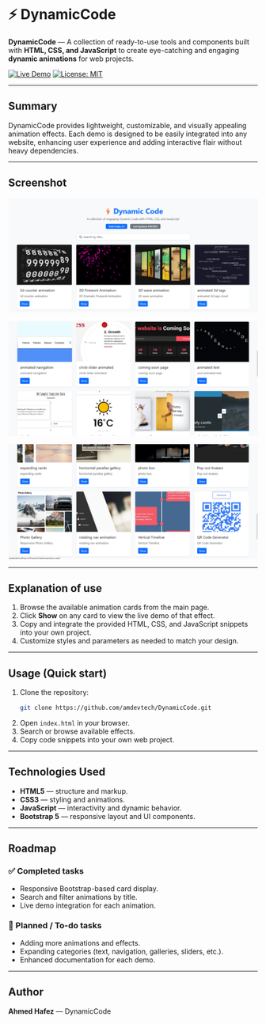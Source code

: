 # ⚡️ DynamicCode

**DynamicCode** — A collection of ready-to-use tools and components built with **HTML, CSS, and JavaScript** to create eye-catching and engaging **dynamic animations** for web projects.

[![Live Demo](https://img.shields.io/badge/Live%20Demo-Click%20Here-brightgreen)](https://amdevtech.github.io/DynamicCode/)
[![License: MIT](https://img.shields.io/badge/License-MIT-yellow.svg)](LICENSE)

---

## Summary

DynamicCode provides lightweight, customizable, and visually appealing animation effects. Each demo is designed to be easily integrated into any website, enhancing user experience and adding interactive flair without heavy dependencies.

---

## Screenshot

![DynamicCode screenshot](assets/screenshot01.png)

![DynamicCode screenshot](assets/screenshot02.png)

![DynamicCode screenshot](assets/screenshot03.png)

---

## Explanation of use

1. Browse the available animation cards from the main page.
2. Click **Show** on any card to view the live demo of that effect.
3. Copy and integrate the provided HTML, CSS, and JavaScript snippets into your own project.
4. Customize styles and parameters as needed to match your design.

---

## Usage (Quick start)

1. Clone the repository:
   ```bash
   git clone https://github.com/amdevtech/DynamicCode.git
   ```
2. Open `index.html` in your browser.
3. Search or browse available effects.
4. Copy code snippets into your own web project.

---

## Technologies Used

- **HTML5** — structure and markup.
- **CSS3** — styling and animations.
- **JavaScript** — interactivity and dynamic behavior.
- **Bootstrap 5** — responsive layout and UI components.

---

## Roadmap

### ✅ Completed tasks
- Responsive Bootstrap-based card display.
- Search and filter animations by title.
- Live demo integration for each animation.

### 🚧 Planned / To-do tasks
- Adding more animations and effects.
- Expanding categories (text, navigation, galleries, sliders, etc.).
- Enhanced documentation for each demo.

---

## Author
**Ahmed Hafez** — DynamicCode
